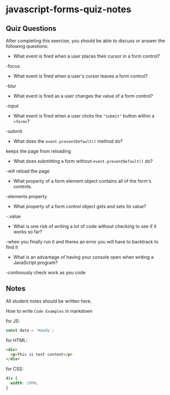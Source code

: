 # javascript-forms-quiz-notes

## Quiz Questions

After completing this exercise, you should be able to discuss or answer the following questions:

- What event is fired when a user places their cursor in a form control?

-focus

- What event is fired when a user's cursor leaves a form control?

-blur

- What event is fired as a user changes the value of a form control?

-input

- What event is fired when a user clicks the `"submit"` button within a `<form>`?

-submit

- What does the `event.preventDefault()` method do?

keeps the page from reloading

- What does submitting a form without `event.preventDefault()` do?

-will reload the page

- What property of a form element object contains all of the form's controls.

-elements property

- What property of a form control object gets and sets its value?

-.value

- What is one risk of writing a lot of code without checking to see if it works so far?

-when you finally run it and theres an error you will have to backtrack to find it

- What is an advantage of having your console open when writing a JavaScript program?

-continously check work as you code

## Notes

All student notes should be written here.

How to write `Code Examples` in markdown

for JS:

```javascript
const data = 'Howdy';
```

for HTML:

```html
<div>
  <p>This is text content</p>
</div>
```

for CSS:

```css
div {
  width: 100%;
}
```
